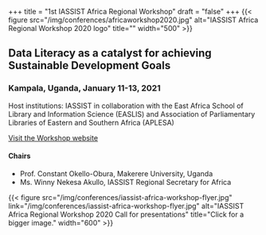 +++
title = "1st IASSIST Africa Regional Workshop"
draft = "false"
+++
{{< figure src="/img/conferences/africaworkshop2020.jpg" alt="IASSIST Africa Regional Workshop 2020 logo" title="" width="500" >}}

## Data Literacy as a catalyst for achieving Sustainable Development Goals
### Kampala, Uganda, January 11-13, 2021

Host institutions: IASSIST in collaboration with the East Africa School of Library and Information Science (EASLIS) and Association of Parliamentary Libraries of Eastern and Southern Africa (APLESA)

<a class="btn btn-template-main" href="http://iassistafrica.org/" target="_blank" title="Opens to a new tab">Visit the Workshop website</a>

#### Chairs
- Prof. Constant Okello-Obura, Makerere University, Uganda
- Ms. Winny Nekesa Akullo, IASSIST Regional Secretary for Africa

{{< figure src="/img/conferences/iassist-africa-workshop-flyer.jpg" link="/img/conferences/iassist-africa-workshop-flyer.jpg" alt="IASSIST Africa Regional Workshop 2020 Call for presentations" title="Click for a bigger image." width="600" >}}

<br />
